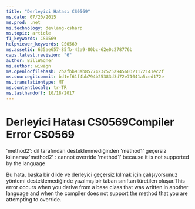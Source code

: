 ```yaml
---
title: "Derleyici Hatası CS0569"
ms.date: 07/20/2015
ms.prod: .net
ms.technology: devlang-csharp
ms.topic: article
f1_keywords: CS0569
helpviewer_keywords: CS0569
ms.assetid: 635ae657-85fb-42a9-80bc-62e0c278776b
caps.latest.revision: "6"
author: BillWagner
ms.author: wiwagn
ms.openlocfilehash: 2bafbb93ab8577423c525a94560321172141ec2f
ms.sourcegitcommit: bd1ef61f4bb794b25383d3d72e71041a5ced172e
ms.translationtype: MT
ms.contentlocale: tr-TR
ms.lasthandoff: 10/18/2017
---
```

# <a name="compiler-error-cs0569"></a><span data-ttu-id="c616f-102">Derleyici Hatası CS0569</span><span class="sxs-lookup"><span data-stu-id="c616f-102">Compiler Error CS0569</span></span>
<span data-ttu-id="c616f-103">'method2': dil tarafından desteklenmediğinden 'method1' geçersiz kılınamaz</span><span class="sxs-lookup"><span data-stu-id="c616f-103">'method2' : cannot override 'method1' because it is not supported by the language</span></span>  
  
 <span data-ttu-id="c616f-104">Bu hata, başka bir dilde ve derleyici geçersiz kılmak için çalışıyorsunuz yöntemi desteklemediğinde yazılmış bir taban sınıftan türetilen oluşur.</span><span class="sxs-lookup"><span data-stu-id="c616f-104">This error occurs when you derive from a base class that was written in another language and when the compiler does not support the method that you are attempting to override.</span></span>
